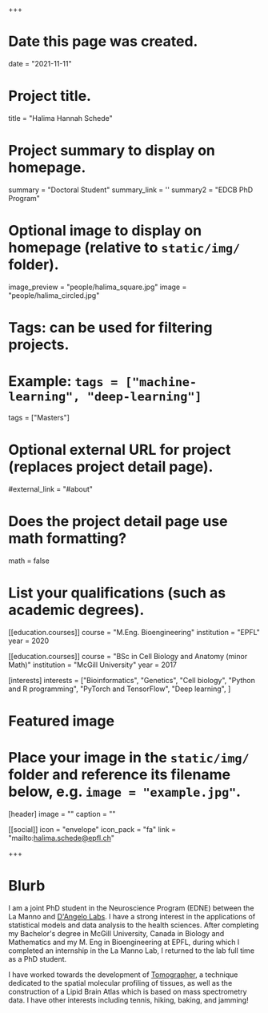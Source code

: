 +++
# Date this page was created.
date = "2021-11-11"

# Project title.
title = "Halima Hannah Schede"

# Project summary to display on homepage.
summary = "Doctoral Student"
summary_link = ''
summary2 = "EDCB PhD Program"

# Optional image to display on homepage (relative to `static/img/` folder).
image_preview = "people/halima_square.jpg"
image = "people/halima_circled.jpg"

# Tags: can be used for filtering projects.
# Example: `tags = ["machine-learning", "deep-learning"]`
tags = ["Masters"]

# Optional external URL for project (replaces project detail page).
#external_link = "#about"

# Does the project detail page use math formatting?
math = false

# List your qualifications (such as academic degrees).

[[education.courses]]
  course = "M.Eng. Bioengineering"
  institution = "EPFL"
  year = 2020 

[[education.courses]]
  course = "BSc in Cell Biology and Anatomy (minor Math)"
  institution = "McGill University"
  year = 2017

[interests]
  interests = ["Bioinformatics",
    "Genetics",
    "Cell biology",
    "Python and R programming",
    "PyTorch and TensorFlow",
    "Deep learning",
  ]
# Featured image
# Place your image in the `static/img/` folder and reference its filename below, e.g. `image = "example.jpg"`.
[header]
image = ""
caption = ""


[[social]]
icon = "envelope"
icon_pack = "fa"
link = "mailto:halima.schede@epfl.ch"

 
+++
 
# Blurb

 I am a joint PhD student in the Neuroscience Program (EDNE) between the La Manno and [D'Angelo Labs](https://www.epfl.ch/labs/dangelo-lab/). I have a strong interest in the applications of statistical models and data analysis to the health sciences. After completing my Bachelor's degree in McGill University, Canada in Biology and Mathematics and my M. Eng in Bioengineering at EPFL, during which I completed an internship in the La Manno Lab, I returned to the lab full time as a PhD student.

I have worked towards the development of [Tomographer](https://www.biorxiv.org/content/10.1101/2020.08.04.235655v1), a technique dedicated to the spatial molecular profiling of tissues, as well as the construction of a Lipid Brain Atlas which is based on mass spectrometry data. I have other interests including tennis, hiking, baking, and jamming!
